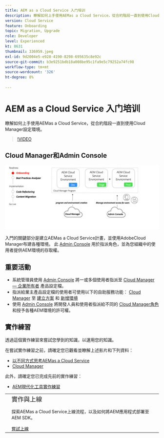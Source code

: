 ```yaml
---
title: AEM as a Cloud Service 入门培训
description: 瞭解如何上手使用AEMas a Cloud Service，從合約階段一直到使用Cloud Manager設定環境。
version: Cloud Service
feature: Onboarding
topic: Migration, Upgrade
role: Developer
level: Experienced
kt: 8631
thumbnail: 336959.jpeg
exl-id: 9d2004e5-e928-4190-8298-695635c8e92c
source-git-commit: b3e9251bdb18a008be95c1fa9e5c79252a74fc98
workflow-type: tm+mt
source-wordcount: '326'
ht-degree: 8%

---
```


# AEM as a Cloud Service 入门培训

瞭解如何上手使用AEMas a Cloud Service，從合約階段一直到使用Cloud Manager設定環境。

>[!VIDEO](https://video.tv.adobe.com/v/336959?quality=12&learn=on)

## Cloud Manager和Admin Console

![入門高階圖表](assets/onboarding-diagram.png)

入門的關鍵部分是建立AEMas a Cloud Service計畫，並使用AdobeCloud Manager布建各種環境。 此 [Admin Console](https://adminconsole.adobe.com/) 用於指派角色，並為您組織中的使用者提供AEM環境的存取權。

## 重要活動

+ 系統管理員使用 [Admin Console](https://adminconsole.adobe.com/) 將一或多個使用者指派至 [Cloud Manager — 企業所有者](https://experienceleague.adobe.com/docs/experience-manager-cloud-manager/using/requirements/setting-up-users-and-roles.html) 產品設定檔。
+ 指派給業主產品設定檔的使用者可使用以下的自助服務功能： [Cloud Manager](https://experienceleague.adobe.com/docs/experience-manager-cloud-manager/using/introduction-to-cloud-manager.html?lang=zh-Hans) 至 [建立方案](https://experienceleague.adobe.com/docs/experience-manager-cloud-service/implementing/using-cloud-manager/production-programs/creating-production-program.html) 和 [新增環境](https://experienceleague.adobe.com/docs/experience-manager-cloud-service/implementing/using-cloud-manager/manage-environments.html)
+ 使用 [Admin Console](https://adminconsole.adobe.com/) 將開發人員和使用者指派給不同的 [Cloud Manager角色](https://experienceleague.adobe.com/docs/experience-manager-cloud-manager/using/requirements/setting-up-users-and-roles.html) 和授予各種AEM環境的許可權。

## 實作練習

透過這個實作練習來嘗試您學到的知識，以運用您的知識。

在嘗試實作練習之前，請確定您已觀看並瞭解上述影片和下列資料：

+ [以不同方式思考AEMas a Cloud Service](./introduction.md)
+ [Cloud Manager](./cloud-manager.md)

此外，請確定您已完成先前的實作練習：

+ [AEM現代化工具實作練習](./aem-modernization-tools.md#hands-on-exercise)

<table style="border-width:0">
    <tr>
        <td style="width:150px">
            <a  rel="noreferrer"
                target="_blank"
                href="https://github.com/adobe/aem-cloud-engineering-video-series-exercises/tree/session3-onboarding#bootcamp---session-3-on-boarding"><img alt="實作練習GitHub存放庫" src="./assets/github.png"/>
            </a>        
        </td>
        <td style="width:100%;margin-bottom:1rem;">
            <div style="font-size:1.25rem;font-weight:400;">實作與上線</div>
            <p style="margin:1rem 0">
                探索AEMas a Cloud Service上線流程，以及如何將AEM應用程式部署至AEM SDK。
            </p>
            <a  rel="noreferrer"
                target="_blank"
                href="https://github.com/adobe/aem-cloud-engineering-video-series-exercises/tree/session3-onboarding#bootcamp---session-3-on-boarding" class="spectrum-Button spectrum-Button--primary spectrum-Button--sizeM">
                <span class="spectrum-Button-label has-no-wrap has-text-weight-bold">嘗試上線</span>
            </a>
        </td>
    </tr>
</table>
